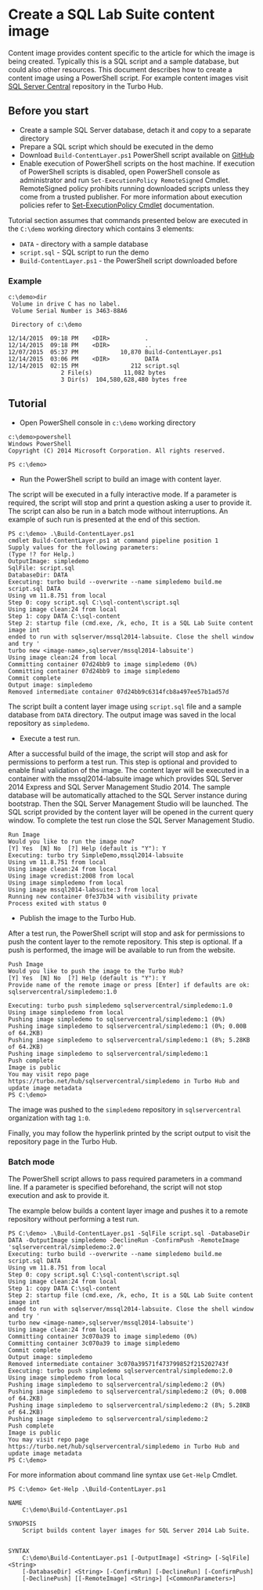 # Create a SQL Lab Suite content image
Content image provides content specific to the article for which the image is being created.
Typically this is a SQL script and a sample database, but could also other resources.
This document describes how to create a content image using a PowerShell script.
For example content images visit [SQL Server Central](https://turbo.net/hub/sqlservercentral) repository in the Turbo Hub.

## Before you start
* Create a sample SQL Server database, detach it and copy to a separate directory
* Prepare a SQL script which should be executed in the demo
* Download `Build-ContentLayer.ps1` PowerShell script available on [GitHub](https://github.com/turboapps/turbome/blob/master/sqlserver/content-layer/Build-ContentLayer.ps1)
* Enable execution of PowerShell scripts on the host machine. If execution of PowerShell scripts is disabled, open PowerShell console as administrator and run `Set-ExecutionPolicy RemoteSigned` Cmdlet.
RemoteSigned policy prohibits running downloaded scripts unless they come from a trusted publisher.
For more information about execution policies refer to [Set-ExecutionPolicy Cmdlet](https://technet.microsoft.com/en-us/library/ee176961.aspx) documentation.

Tutorial section assumes that commands presented below are executed in the `C:\demo` working directory which contains 3 elements:
* `DATA` - directory with a sample database
* `script.sql` - SQL script to run the demo
* `Build-ContentLayer.ps1` - the PowerShell script downloaded before

### Example
```
c:\demo>dir
 Volume in drive C has no label.
 Volume Serial Number is 3463-88A6

 Directory of c:\demo

12/14/2015  09:18 PM    <DIR>          .
12/14/2015  09:18 PM    <DIR>          ..
12/07/2015  05:37 PM            10,870 Build-ContentLayer.ps1
12/14/2015  03:06 PM    <DIR>          DATA
12/14/2015  02:15 PM               212 script.sql
               2 File(s)         11,082 bytes
               3 Dir(s)  104,580,628,480 bytes free

```

## Tutorial

* Open PowerShell console in `c:\demo` working directory

```
c:\demo>powershell
Windows PowerShell
Copyright (C) 2014 Microsoft Corporation. All rights reserved.

PS c:\demo>
```

* Run the PowerShell script to build an image with content layer.

The script will be executed in a fully interactive mode.
If a parameter is required, the script will stop and print a question asking a user to provide it.
The script can also be run in a batch mode without interruptions.
An example of such run is presented at the end of this section.

```
PS c:\demo> .\Build-ContentLayer.ps1
cmdlet Build-ContentLayer.ps1 at command pipeline position 1
Supply values for the following parameters:
(Type !? for Help.)
OutputImage: simpledemo
SqlFile: script.sql
DatabaseDir: DATA
Executing: turbo build --overwrite --name simpledemo build.me script.sql DATA
Using vm 11.8.751 from local
Step 0: copy script.sql C:\sql-content\script.sql
Using image clean:24 from local
Step 1: copy DATA C:\sql-content
Step 2: startup file (cmd.exe, /k, echo, It is a SQL Lab Suite content image int
ended to run with sqlserver/mssql2014-labsuite. Close the shell window and try '
turbo new <image-name>,sqlserver/mssql2014-labsuite')
Using image clean:24 from local
Committing container 07d24bb9 to image simpledemo (0%)
Committing container 07d24bb9 to image simpledemo
Commit complete
Output image: simpledemo
Removed intermediate container 07d24bb9c6314fcb8a497ee57b1ad57d
```

The script built a content layer image using `script.sql` file and a sample database from `DATA` directory. The output image was saved in the local repository as `simpledemo`.

* Execute a test run.

After a successful build of the image, the script will stop and ask for permissions to perform a test run.
This step is optional and provided to enable final validation of the image.
The content layer will be executed in a container with the mssql2014-labsuite image which provides SQL Server 2014 Express and SQL Server Management Studio 2014.
The sample database will be automatically attached to the SQL Server instance during bootstrap.
Then the SQL Server Management Studio will be launched. The SQL script provided by the content layer will be opened in the current query window.
To complete the test run close the SQL Server Management Studio.

```
Run Image
Would you like to run the image now?
[Y] Yes  [N] No  [?] Help (default is "Y"): Y
Executing: turbo try SimpleDemo,mssql2014-labsuite
Using vm 11.8.751 from local
Using image clean:24 from local
Using image vcredist:2008 from local
Using image simpledemo from local
Using image mssql2014-labsuite:3 from local
Running new container 0fe37b34 with visibility private
Process exited with status 0
```

* Publish the image to the Turbo Hub.

After a test run, the PowerShell script will stop and ask for permissions to push the content layer to the remote repository.
This step is optional. If a push is performed, the image will be available to run from the website.

```
Push Image
Would you like to push the image to the Turbo Hub?
[Y] Yes  [N] No  [?] Help (default is "Y"): Y
Provide name of the remote image or press [Enter] if defaults are ok: sqlservercentral/simpledemo:1.0
```
```
Executing: turbo push simpledemo sqlservercentral/simpledemo:1.0
Using image simpledemo from local
Pushing image simpledemo to sqlservercentral/simpledemo:1 (0%)
Pushing image simpledemo to sqlservercentral/simpledemo:1 (0%; 0.00B of 64.2KB)
Pushing image simpledemo to sqlservercentral/simpledemo:1 (8%; 5.28KB of 64.2KB)
Pushing image simpledemo to sqlservercentral/simpledemo:1
Push complete
Image is public
You may visit repo page https://turbo.net/hub/sqlservercentral/simpledemo in Turbo Hub and update image metadata
PS C:\demo>
```

The image was pushed to the `simpledemo` repository in `sqlservercentral` organization with tag `1:0`.

Finally, you may follow the hyperlink printed by the script output to visit the repository page in the Turbo Hub. 

### Batch mode

The PowerShell script allows to pass required parameters in a command line. If a parameter is specified beforehand, the script will not stop execution and ask to provide it.

The example below builds a content layer image and pushes it to a remote repository without performing a test run.

```
PS C:\demo> .\Build-ContentLayer.ps1 -SqlFile script.sql -DatabaseDir DATA -OutputImage simpledemo -DeclineRun -ConfirmPush -RemoteImage 'sqlservercentral/simpledemo:2.0'
Executing: turbo build --overwrite --name simpledemo build.me script.sql DATA
Using vm 11.8.751 from local
Step 0: copy script.sql C:\sql-content\script.sql
Using image clean:24 from local
Step 1: copy DATA C:\sql-content
Step 2: startup file (cmd.exe, /k, echo, It is a SQL Lab Suite content image int
ended to run with sqlserver/mssql2014-labsuite. Close the shell window and try '
turbo new <image-name>,sqlserver/mssql2014-labsuite')
Using image clean:24 from local
Committing container 3c070a39 to image simpledemo (0%)
Committing container 3c070a39 to image simpledemo
Commit complete
Output image: simpledemo
Removed intermediate container 3c070a39571f473799852f215202743f
Executing: turbo push simpledemo sqlservercentral/simpledemo:2.0
Using image simpledemo from local
Pushing image simpledemo to sqlservercentral/simpledemo:2 (0%)
Pushing image simpledemo to sqlservercentral/simpledemo:2 (0%; 0.00B of 64.2KB)
Pushing image simpledemo to sqlservercentral/simpledemo:2 (8%; 5.28KB of 64.2KB)
Pushing image simpledemo to sqlservercentral/simpledemo:2
Push complete
Image is public
You may visit repo page https://turbo.net/hub/sqlservercentral/simpledemo in Turbo Hub and update image metadata
PS C:\demo>
```

For more information about command line syntax use `Get-Help` Cmdlet.

```
PS C:\demo> Get-Help .\Build-ContentLayer.ps1

NAME
    C:\demo\Build-ContentLayer.ps1

SYNOPSIS
    Script builds content layer images for SQL Server 2014 Lab Suite.


SYNTAX
    C:\demo\Build-ContentLayer.ps1 [-OutputImage] <String> [-SqlFile] <String>
    [-DatabaseDir] <String> [-ConfirmRun] [-DeclineRun] [-ConfirmPush]
    [-DeclinePush] [[-RemoteImage] <String>] [<CommonParameters>]
```

